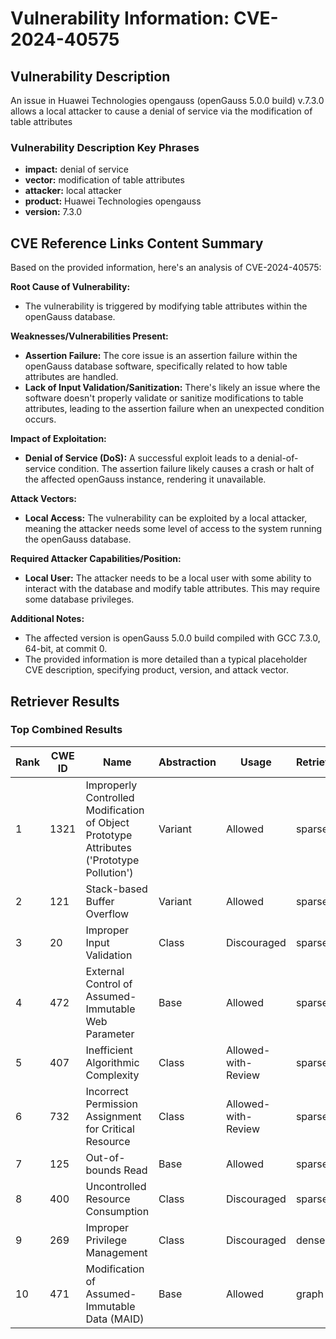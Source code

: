 # Vulnerability Information: CVE-2024-40575

## Vulnerability Description
An issue in Huawei Technologies opengauss (openGauss 5.0.0 build) v.7.3.0 allows a local attacker to cause a denial of service via the modification of table attributes

### Vulnerability Description Key Phrases
- **impact:** denial of service
- **vector:** modification of table attributes
- **attacker:** local attacker
- **product:** Huawei Technologies opengauss
- **version:** 7.3.0

## CVE Reference Links Content Summary
Based on the provided information, here's an analysis of CVE-2024-40575:

**Root Cause of Vulnerability:**

*   The vulnerability is triggered by modifying table attributes within the openGauss database.

**Weaknesses/Vulnerabilities Present:**

*   **Assertion Failure:** The core issue is an assertion failure within the openGauss database software, specifically related to how table attributes are handled.
*   **Lack of Input Validation/Sanitization:** There's likely an issue where the software doesn't properly validate or sanitize modifications to table attributes, leading to the assertion failure when an unexpected condition occurs.

**Impact of Exploitation:**

*   **Denial of Service (DoS):** A successful exploit leads to a denial-of-service condition. The assertion failure likely causes a crash or halt of the affected openGauss instance, rendering it unavailable.

**Attack Vectors:**

*   **Local Access:**  The vulnerability can be exploited by a local attacker, meaning the attacker needs some level of access to the system running the openGauss database.

**Required Attacker Capabilities/Position:**

*   **Local User:** The attacker needs to be a local user with some ability to interact with the database and modify table attributes. This may require some database privileges.

**Additional Notes:**
*   The affected version is openGauss 5.0.0 build compiled with GCC 7.3.0, 64-bit, at commit 0.
*   The provided information is more detailed than a typical placeholder CVE description, specifying product, version, and attack vector.

## Retriever Results

### Top Combined Results

| Rank | CWE ID | Name | Abstraction | Usage  | Retrievers | Individual Scores |
|------|--------|------|-------------|-------|------------|-------------------|
| 1 | 1321 | Improperly Controlled Modification of Object Prototype Attributes ('Prototype Pollution') | Variant | Allowed | sparse | 0.058 |
| 2 | 121 | Stack-based Buffer Overflow | Variant | Allowed | sparse | 0.052 |
| 3 | 20 | Improper Input Validation | Class | Discouraged | sparse | 0.052 |
| 4 | 472 | External Control of Assumed-Immutable Web Parameter | Base | Allowed | sparse | 0.052 |
| 5 | 407 | Inefficient Algorithmic Complexity | Class | Allowed-with-Review | sparse | 0.051 |
| 6 | 732 | Incorrect Permission Assignment for Critical Resource | Class | Allowed-with-Review | sparse | 0.051 |
| 7 | 125 | Out-of-bounds Read | Base | Allowed | sparse | 0.051 |
| 8 | 400 | Uncontrolled Resource Consumption | Class | Discouraged | sparse | 0.051 |
| 9 | 269 | Improper Privilege Management | Class | Discouraged | dense | 0.522 |
| 10 | 471 | Modification of Assumed-Immutable Data (MAID) | Base | Allowed | graph | 0.003 |


